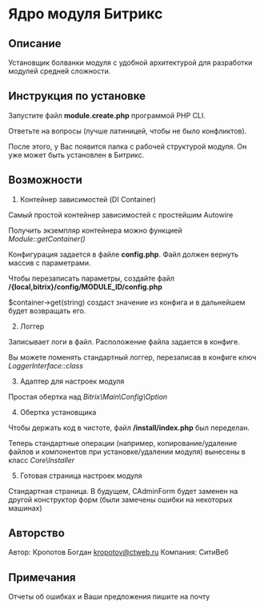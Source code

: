 # Ядро модуля Битрикс

## Описание

Установщик болванки модуля с удобной архитектурой для разработки модулей средней сложности.

## Инструкция по установке

Запустите файл **module.create.php** программой PHP CLI.

Ответьте на вопросы (лучше латиницей, чтобы не было конфликтов).

После этого, у Вас появится папка с рабочей структурой модуля. Он уже может быть установлен в Битрикс.

## Возможности

1. Контейнер зависимостей (DI Container)

Самый простой контейнер зависимостей с простейшим Autowire

Получить экземпляр контейнера можно функцией *Module::getContainer()*

Конфигурация задается в файле **config.php**. Файл должен вернуть массив с параметрами.

Чтобы перезаписать параметры, создайте файл **/{local,bitrix}/config/MODULE_ID/config.php**

$container->get(string) создаст значение из конфига и в дальнейшем будет возвращать его.

2. Логгер

Записывает логи в файл. Расположение файла задается в конфиге.

Вы можете поменять стандартный логгер, перезаписав в конфиге ключ *LoggerInterface::class*

3. Адаптер для настроек модуля

Простая обертка над *Bitrix\Main\Config\Option*

4. Обертка установщика

Чтобы держать код в чистоте, файл **/install/index.php** был переделан.

Теперь стандартные операции (например, копирование/удаление файлов и компонентов при установке/удалении модуля) вынесены в класс *Core\Installer*

5. Готовая страница настроек модуля

Стандартная страница. В будущем, CAdminForm будет заменен на другой конструктор форм (были замечены ошибки на некоторых машинах)

## Авторство

Автор: Кропотов Богдан <kropotov@ctweb.ru>
Компания: СитиВеб

## Примечания

Отчеты об ошибках и Ваши предложения пишите на почту
